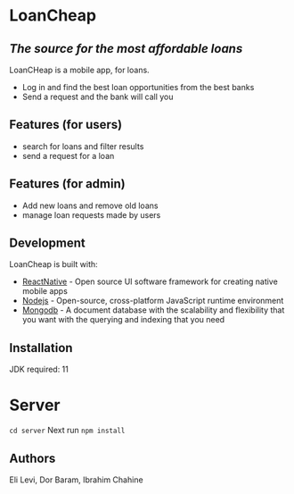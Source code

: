# LoanCheap
## _The source for the most affordable loans_

LoanCHeap is a mobile app, for loans.

- Log in and find the best loan opportunities from the best banks
- Send a request and the bank will call you

## Features (for users)
- search for loans and filter results
- send a request for a loan

## Features (for admin)
- Add new loans and remove old loans
- manage loan requests made by users

## Development
LoanCheap is built with:

- [ReactNative] - Open source UI software framework for creating native mobile apps
- [Nodejs] - Open-source, cross-platform JavaScript runtime environment
- [Mongodb] - A document database with the scalability and flexibility that you want with the querying and indexing that you need

## Installation

JDK required: 11


# Server
```cd server```
 Next run ```npm install```

## Authors
   Eli Levi, Dor Baram, Ibrahim Chahine
   
   [ReactNative]: <https://reactnative.dev/>
   [Nodejs]: <https://nodejs.org/en/>
   [Mongodb]: <https://www.mongodb.com/>

